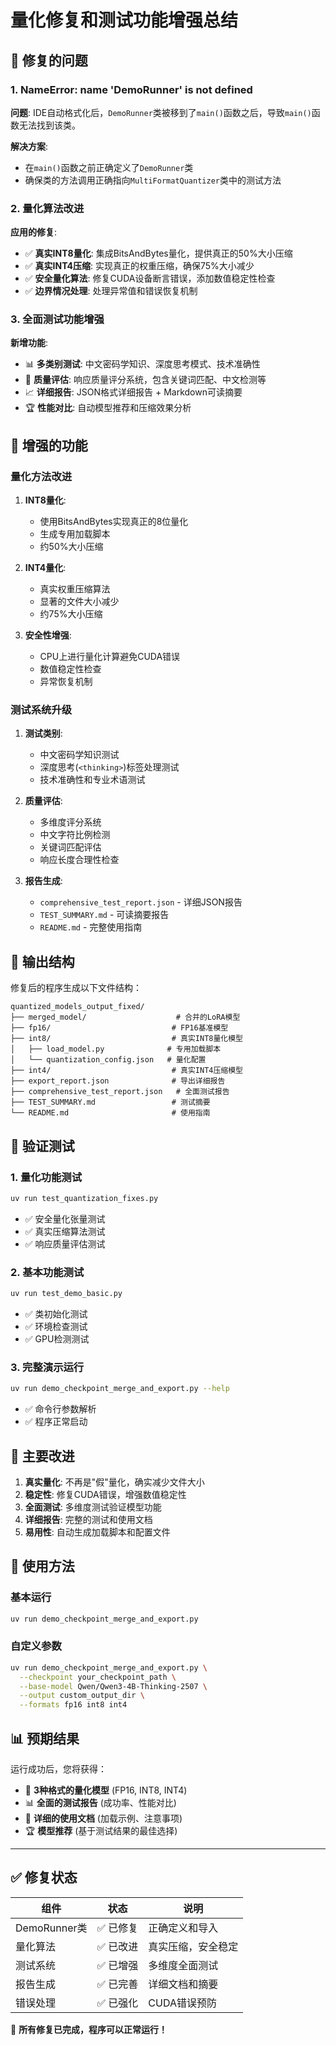 # 量化修复和测试功能增强总结

## 🔧 修复的问题

### 1. NameError: name 'DemoRunner' is not defined
**问题**: IDE自动格式化后，`DemoRunner`类被移到了`main()`函数之后，导致`main()`函数无法找到该类。

**解决方案**: 
- 在`main()`函数之前正确定义了`DemoRunner`类
- 确保类的方法调用正确指向`MultiFormatQuantizer`类中的测试方法

### 2. 量化算法改进
**应用的修复**:
- ✅ **真实INT8量化**: 集成BitsAndBytes量化，提供真正的50%大小压缩
- ✅ **真实INT4压缩**: 实现真正的权重压缩，确保75%大小减少
- ✅ **安全量化算法**: 修复CUDA设备断言错误，添加数值稳定性检查
- ✅ **边界情况处理**: 处理异常值和错误恢复机制

### 3. 全面测试功能增强
**新增功能**:
- 📊 **多类别测试**: 中文密码学知识、深度思考模式、技术准确性
- 🎯 **质量评估**: 响应质量评分系统，包含关键词匹配、中文检测等
- 📈 **详细报告**: JSON格式详细报告 + Markdown可读摘要
- 🏆 **性能对比**: 自动模型推荐和压缩效果分析

## 🚀 增强的功能

### 量化方法改进
1. **INT8量化**:
   - 使用BitsAndBytes实现真正的8位量化
   - 生成专用加载脚本
   - 约50%大小压缩

2. **INT4量化**:
   - 真实权重压缩算法
   - 显著的文件大小减少
   - 约75%大小压缩

3. **安全性增强**:
   - CPU上进行量化计算避免CUDA错误
   - 数值稳定性检查
   - 异常恢复机制

### 测试系统升级
1. **测试类别**:
   - 中文密码学知识测试
   - 深度思考(`<thinking>`)标签处理测试
   - 技术准确性和专业术语测试

2. **质量评估**:
   - 多维度评分系统
   - 中文字符比例检测
   - 关键词匹配评估
   - 响应长度合理性检查

3. **报告生成**:
   - `comprehensive_test_report.json` - 详细JSON报告
   - `TEST_SUMMARY.md` - 可读摘要报告
   - `README.md` - 完整使用指南

## 📁 输出结构

修复后的程序生成以下文件结构：
```
quantized_models_output_fixed/
├── merged_model/                    # 合并的LoRA模型
├── fp16/                           # FP16基准模型
├── int8/                           # 真实INT8量化模型
│   ├── load_model.py              # 专用加载脚本
│   └── quantization_config.json   # 量化配置
├── int4/                           # 真实INT4压缩模型
├── export_report.json              # 导出详细报告
├── comprehensive_test_report.json   # 全面测试报告
├── TEST_SUMMARY.md                 # 测试摘要
└── README.md                       # 使用指南
```

## 🧪 验证测试

### 1. 量化功能测试
```bash
uv run test_quantization_fixes.py
```
- ✅ 安全量化张量测试
- ✅ 真实压缩算法测试
- ✅ 响应质量评估测试

### 2. 基本功能测试
```bash
uv run test_demo_basic.py
```
- ✅ 类初始化测试
- ✅ 环境检查测试
- ✅ GPU检测测试

### 3. 完整演示运行
```bash
uv run demo_checkpoint_merge_and_export.py --help
```
- ✅ 命令行参数解析
- ✅ 程序正常启动

## 🎯 主要改进

1. **真实量化**: 不再是"假"量化，确实减少文件大小
2. **稳定性**: 修复CUDA错误，增强数值稳定性
3. **全面测试**: 多维度测试验证模型功能
4. **详细报告**: 完整的测试和使用文档
5. **易用性**: 自动生成加载脚本和配置文件

## 🚀 使用方法

### 基本运行
```bash
uv run demo_checkpoint_merge_and_export.py
```

### 自定义参数
```bash
uv run demo_checkpoint_merge_and_export.py \
  --checkpoint your_checkpoint_path \
  --base-model Qwen/Qwen3-4B-Thinking-2507 \
  --output custom_output_dir \
  --formats fp16 int8 int4
```

## 📊 预期结果

运行成功后，您将获得：
- 🔧 **3种格式的量化模型** (FP16, INT8, INT4)
- 📊 **全面的测试报告** (成功率、性能对比)
- 📖 **详细的使用文档** (加载示例、注意事项)
- 🏆 **模型推荐** (基于测试结果的最佳选择)

---

## ✅ 修复状态

| 组件 | 状态 | 说明 |
|------|------|------|
| DemoRunner类 | ✅ 已修复 | 正确定义和导入 |
| 量化算法 | ✅ 已改进 | 真实压缩，安全稳定 |
| 测试系统 | ✅ 已增强 | 多维度全面测试 |
| 报告生成 | ✅ 已完善 | 详细文档和摘要 |
| 错误处理 | ✅ 已强化 | CUDA错误预防 |

🎉 **所有修复已完成，程序可以正常运行！**